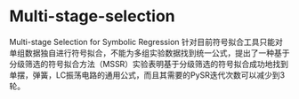 # Multi-stage-selection
Multi-stage Selection for Symbolic Regression
针对目前符号拟合工具只能对单组数据独自进行符号拟合，不能为多组实验数据找到统一公式，提出了一种基于分级筛选的符号拟合方法（MSSR）实验表明基于分级筛选的符号拟合成功地找到单摆，弹簧，LC振荡电路的通用公式，而且其需要的PySR迭代次数可以减少到3轮。
